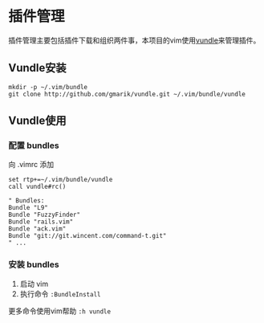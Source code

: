 插件管理
====

插件管理主要包括插件下载和组织两件事，本项目的vim使用[vundle](https://github.com/vim-scripts/vundle)来管理插件。

Vundle安装
----

```
mkdir -p ~/.vim/bundle
git clone http://github.com/gmarik/vundle.git ~/.vim/bundle/vundle
```

Vundle使用
----

### 配置 bundles

向 .vimrc 添加

```
set rtp+=~/.vim/bundle/vundle
call vundle#rc()

" Bundles:
Bundle "L9"
Bundle "FuzzyFinder"
Bundle "rails.vim"
Bundle "ack.vim"
Bundle "git://git.wincent.com/command-t.git"
" ...
```

### 安装 bundles

1.  启动 vim
2.  执行命令 `:BundleInstall`

更多命令使用vim帮助 `:h vundle`
